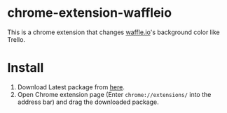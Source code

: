 # chrome-extension-waffleio

This is a chrome extension that changes [waffle.io](https://waffle.io)'s background color like Trello.

# Install
1. Download Latest package from [here](https://github.com/risacan/chrome-extension-waffleio/releases).
1. Open Chrome extension page (Enter `chrome://extensions/` into the address bar) and drag the downloaded package.

